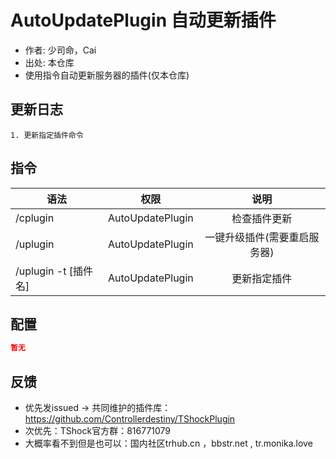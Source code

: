 # AutoUpdatePlugin 自动更新插件

- 作者: 少司命，Cai
- 出处: 本仓库
- 使用指令自动更新服务器的插件(仅本仓库)

## 更新日志

```
1. 更新指定插件命令
```

## 指令

| 语法           |        权限         |   说明   |
| -------------- | :-----------------: | :------: |
| /cplugin | AutoUpdatePlugin   | 检查插件更新|
| /uplugin | AutoUpdatePlugin   | 一键升级插件(需要重启服务器)|
| /uplugin -t [插件名] | AutoUpdatePlugin   | 更新指定插件|
## 配置

```json
暂无
```
## 反馈
- 优先发issued -> 共同维护的插件库：https://github.com/Controllerdestiny/TShockPlugin
- 次优先：TShock官方群：816771079
- 大概率看不到但是也可以：国内社区trhub.cn ，bbstr.net , tr.monika.love